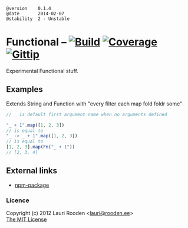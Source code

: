 
[Build]:    http://img.shields.io/travis/litejs/functional-lite.png
[Coverage]: http://img.shields.io/coveralls/litejs/functional-lite.png
[Gittip]:   http://img.shields.io/gittip/lauriro.png
[1]: https://travis-ci.org/litejs/functional-lite
[2]: https://coveralls.io/r/litejs/functional-lite
[3]: https://www.gittip.com/lauriro/

[npm-package]: https://npmjs.org/package/functional-lite



    @version    0.1.4
    @date       2014-02-07
    @stability  2 - Unstable



Functional &ndash; [![Build][]][1] [![Coverage][]][2] [![Gittip][]][3]
==========

Experimental Functional stuff.



Examples
--------

Extends String and Function with "every filter each map fold foldr some"

```javascript
// _ is default first argument name when no arguments defined

"_ + 1".map([1, 2, 3])
// is equal to
"_ -> _ + 1".map([1, 2, 3])
// is equal to
[1, 2, 3].map(Fn("_ + 1"))
// [2, 3, 4]
```


External links
--------------

-   [npm-package][]


### Licence

Copyright (c) 2012 Lauri Rooden &lt;lauri@rooden.ee&gt;  
[The MIT License](http://lauri.rooden.ee/mit-license.txt)


